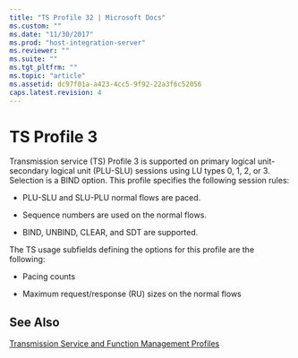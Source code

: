 ```yaml
---
title: "TS Profile 32 | Microsoft Docs"
ms.custom: ""
ms.date: "11/30/2017"
ms.prod: "host-integration-server"
ms.reviewer: ""
ms.suite: ""
ms.tgt_pltfrm: ""
ms.topic: "article"
ms.assetid: dc97f01a-a423-4cc5-9f92-22a3f6c52056
caps.latest.revision: 4
---
```

# TS Profile 3
Transmission service (TS) Profile 3 is supported on primary logical unit-secondary logical unit (PLU-SLU) sessions using LU types 0, 1, 2, or 3. Selection is a BIND option. This profile specifies the following session rules:  
  
-   PLU-SLU and SLU-PLU normal flows are paced.  
  
-   Sequence numbers are used on the normal flows.  
  
-   BIND, UNBIND, CLEAR, and SDT are supported.  
  
 The TS usage subfields defining the options for this profile are the following:  
  
-   Pacing counts  
  
-   Maximum request/response (RU) sizes on the normal flows  
  
## See Also  
 [Transmission Service and Function Management Profiles](../core/transmission-service-and-function-management-profiles2.md)